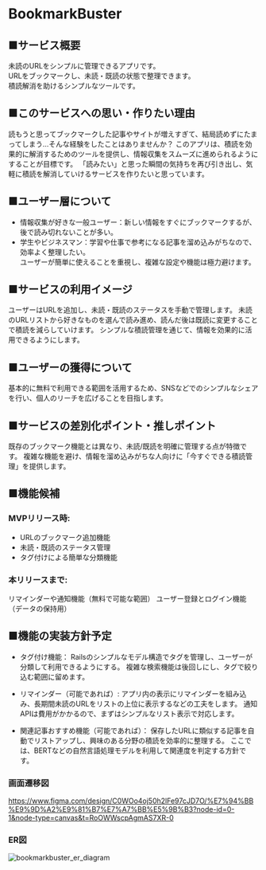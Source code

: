 # BookmarkBuster
## ■サービス概要  
未読のURLをシンプルに管理できるアプリです。  
URLをブックマークし、未読・既読の状態で整理できます。  
積読解消を助けるシンプルなツールです。  

## ■このサービスへの思い・作りたい理由
読もうと思ってブックマークした記事やサイトが増えすぎて、結局読めずにたまってしまう…そんな経験をしたことはありませんか？
このアプリは、積読を効果的に解消するためのツールを提供し、情報収集をスムーズに進められるようにすることが目標です。
「読みたい」と思った瞬間の気持ちを再び引き出し、気軽に積読を解消していけるサービスを作りたいと思っています。

## ■ユーザー層について
* 情報収集が好きな一般ユーザー：新しい情報をすぐにブックマークするが、後で読み切れないことが多い。  
* 学生やビジネスマン：学習や仕事で参考になる記事を溜め込みがちなので、効率よく整理したい。  
ユーザーが簡単に使えることを重視し、複雑な設定や機能は極力避けます。

## ■サービスの利用イメージ
ユーザーはURLを追加し、未読・既読のステータスを手動で管理します。
未読のURLリストから好きなものを選んで読み進め、読んだ後は既読に変更することで積読を減らしていけます。
シンプルな積読管理を通じて、情報を効果的に活用できるようにします。

## ■ユーザーの獲得について
基本的に無料で利用できる範囲を活用するため、SNSなどでのシンプルなシェアを行い、個人のリーチを広げることを目指します。

## ■サービスの差別化ポイント・推しポイント
既存のブックマーク機能とは異なり、未読/既読を明確に管理する点が特徴です。
複雑な機能を避け、情報を溜め込みがちな人向けに「今すぐできる積読管理」を提供します。

## ■機能候補
### MVPリリース時:

* URLのブックマーク追加機能
* 未読・既読のステータス管理
* タグ付けによる簡単な分類機能
  
### 本リリースまで:

リマインダーや通知機能（無料で可能な範囲）
ユーザー登録とログイン機能（データの保持用）
## ■機能の実装方針予定
* タグ付け機能：
Railsのシンプルなモデル構造でタグを管理し、ユーザーが分類して利用できるようにする。
複雑な検索機能は後回しにし、タグで絞り込む範囲に留めます。

* リマインダー（可能であれば）:
アプリ内の表示にリマインダーを組み込み、長期間未読のURLをリストの上位に表示するなどの工夫をします。
通知APIは費用がかかるので、まずはシンプルなリスト表示で対応します。

* 関連記事おすすめ機能（可能であれば）：
保存したURLに類似する記事を自動でリストアップし、興味のある分野の積読を効率的に整理する。
ここでは、BERTなどの自然言語処理モデルを利用して関連度を判定する方針です。

### 画面遷移図
https://www.figma.com/design/C0WOo4oj50h2lFe97cJD7O/%E7%94%BB%E9%9D%A2%E9%81%B7%E7%A7%BB%E5%9B%B3?node-id=0-1&node-type=canvas&t=RoOWWscpAgmAS7XR-0

### ER図
![bookmarkbuster_er_diagram](https://github.com/user-attachments/assets/4ffe9e2e-eb8d-480d-8089-d5d1c680c5d3)


